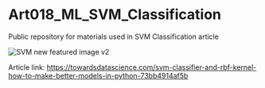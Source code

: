 # Art018_ML_SVM_Classification
Public repository for materials used in SVM Classification article

![SVM new featured image v2](https://user-images.githubusercontent.com/24861699/153741147-2a9086ca-44af-4476-86ea-3eccb13c2f40.png)

Article link: https://towardsdatascience.com/svm-classifier-and-rbf-kernel-how-to-make-better-models-in-python-73bb4914af5b
